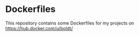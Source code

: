 # Dockerfiles

This repository contains some Dockerfiles for my projects on https://hub.docker.com/u/boldt/
